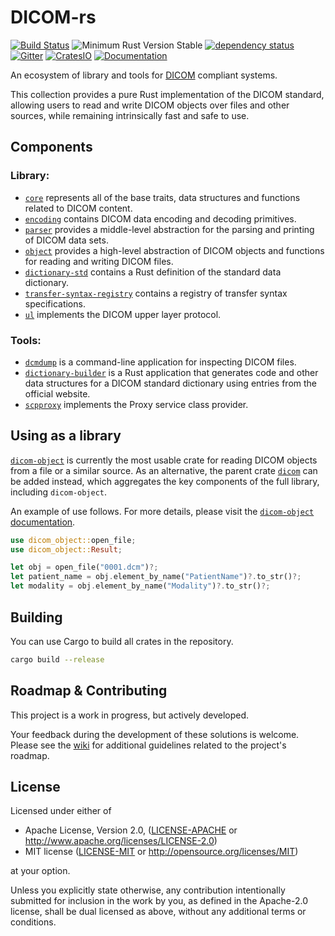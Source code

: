 # DICOM-rs

[![Build Status](https://travis-ci.org/Enet4/dicom-rs.svg?branch=master)](https://travis-ci.org/Enet4/dicom-rs)
![Minimum Rust Version Stable](https://img.shields.io/badge/Minimum%20Rust%20Version-stable-green.svg)
[![dependency status](https://deps.rs/repo/github/Enet4/dicom-rs/status.svg)](https://deps.rs/repo/github/Enet4/dicom-rs)
[![Gitter](https://badges.gitter.im/dicom-rs/community.svg)](https://gitter.im/dicom-rs/community?utm_source=badge&utm_medium=badge&utm_campaign=pr-badge)
[![CratesIO](https://img.shields.io/crates/v/dicom.svg)](https://crates.io/crates/dicom)
[![Documentation](https://docs.rs/dicom/badge.svg)](https://docs.rs/dicom)

An ecosystem of library and tools for [DICOM](https://dicomstandard.org) compliant systems.

This collection provides a pure Rust implementation of the DICOM standard,
allowing users to read and write DICOM objects over files and other sources, while
remaining intrinsically fast and safe to use.

## Components

### Library:

- [`core`](core) represents all of the base traits, data structures and functions related to DICOM content.
- [`encoding`](encoding) contains DICOM data encoding and decoding primitives.
- [`parser`](parser) provides a middle-level abstraction for the parsing and printing of DICOM data sets.
- [`object`](object) provides a high-level abstraction of DICOM objects and functions for reading and writing DICOM files.
- [`dictionary-std`](dictionary-std) contains a Rust definition of the standard data dictionary.
- [`transfer-syntax-registry`](transfer-syntax-registry) contains a registry of transfer syntax specifications.
- [`ul`](ul) implements the DICOM upper layer protocol.

### Tools:

- [`dcmdump`](dcmdump) is a command-line application for inspecting DICOM files.
- [`dictionary-builder`](dictionary-builder) is a Rust application that generates code and
  other data structures for a DICOM standard dictionary using entries from the official website.
- [`scpproxy`](scpproxy) implements the Proxy service class provider.

## Using as a library

[`dicom-object`](object) is currently the most usable crate for reading DICOM objects from a file or a similar source.
As an alternative, the parent crate [`dicom`](parent) can be added instead, which aggregates the key components of the
full library, including `dicom-object`.

An example of use follows. For more details, please visit the [`dicom-object` documentation](https://docs.rs/dicom-object).

```rust
use dicom_object::open_file;
use dicom_object::Result;

let obj = open_file("0001.dcm")?;
let patient_name = obj.element_by_name("PatientName")?.to_str()?;
let modality = obj.element_by_name("Modality")?.to_str()?;
```

## Building

You can use Cargo to build all crates in the repository.

```sh
cargo build --release
```

## Roadmap & Contributing

This project is a work in progress, but actively developed.

Your feedback during the development of these solutions is welcome. Please see the [wiki](https://github.com/Enet4/dicom-rs/wiki)
for additional guidelines related to the project's roadmap.

## License

Licensed under either of

* Apache License, Version 2.0, ([LICENSE-APACHE](LICENSE-APACHE) or <http://www.apache.org/licenses/LICENSE-2.0>)
* MIT license ([LICENSE-MIT](LICENSE-MIT) or <http://opensource.org/licenses/MIT>)

at your option.

Unless you explicitly state otherwise, any contribution intentionally submitted
for inclusion in the work by you, as defined in the Apache-2.0 license, shall be dual licensed as above, without any
additional terms or conditions.
